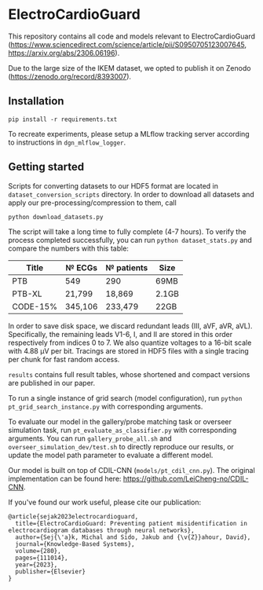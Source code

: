 # ElectroCardioGuard

This repository contains all code and models relevant to ElectroCardioGuard (https://www.sciencedirect.com/science/article/pii/S0950705123007645, https://arxiv.org/abs/2306.06196).

Due to the large size of the IKEM dataset, we opted to publish it on Zenodo (https://zenodo.org/record/8393007).

## Installation

```
pip install -r requirements.txt
```

To recreate experiments, please setup a MLflow tracking server according to instructions in `dgn_mlflow_logger`.

## Getting started

Scripts for converting datasets to our HDF5 format are located in `dataset_conversion_scripts` directory. In order to download all datasets and apply our pre-processing/compression to them, call

```
python download_datasets.py
```

The script will take a long time to fully complete (4-7 hours). To verify the process completed successfully, you can run `python dataset_stats.py` and compare the numbers with this table:

| Title    | № ECGs | № patients | Size  |
|----------|--------|------------|-------|
| PTB      | 549    | 290        | 69MB  |
| PTB-XL   | 21,799 | 18,869     | 2.1GB |
| CODE-15% | 345,106| 233,479    | 22GB  |

In order to save disk space, we discard redundant leads (III, aVF, aVR, aVL). Specifically, the remaining leads V1-6, I, and II are stored in this order respectively from indices 0 to 7. We also quantize voltages to a 16-bit scale with 4.88 μV per bit. Tracings are stored in HDF5 files with a single tracing per chunk for fast random access.

`results` contains full result tables, whose shortened and compact versions are published in our paper.

To run a single instance of grid search (model configuration), run `python pt_grid_search_instance.py` with corresponding arguments.

To evaluate our model in the gallery/probe matching task or overseer simulation task, run `pt_evaluate_as_classifier.py` with corresponding arguments. You can run `gallery_probe_all.sh` and `overseer_simulation_dev/test.sh` to directly reproduce our results, or update the model path parameter to evaluate a different model.

Our model is built on top of CDIL-CNN (`models/pt_cdil_cnn.py`). The original implementation can be found here: https://github.com/LeiCheng-no/CDIL-CNN.

If you've found our work useful, please cite our publication:

```
@article{sejak2023electrocardioguard,
  title={ElectroCardioGuard: Preventing patient misidentification in electrocardiogram databases through neural networks},
  author={Sej{\'a}k, Michal and Sido, Jakub and {\v{Z}}ahour, David},
  journal={Knowledge-Based Systems},
  volume={280},
  pages={111014},
  year={2023},
  publisher={Elsevier}
}
```
